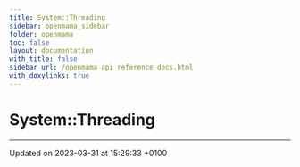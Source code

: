 ```yaml
---
title: System::Threading
sidebar: openmama_sidebar
folder: openmama
toc: false
layout: documentation
with_title: false
sidebar_url: /openmama_api_reference_docs.html
with_doxylinks: true
---
```


# System::Threading








-------------------------------

Updated on 2023-03-31 at 15:29:33 +0100